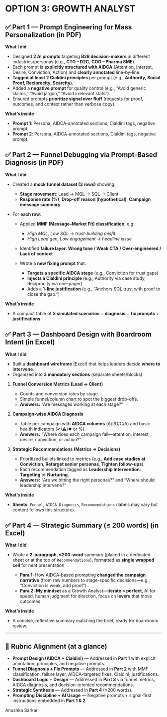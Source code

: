 # OPTION 3: GROWTH ANALYST 



## ✅ Part 1 — Prompt Engineering for Mass Personalization (in PDF)

**What I did**

* Designed **2 AI prompts** targeting **B2B decision-makers** in different industries/personas (e.g., **CTO – D2C**, **COO – Pharma SME**).
* Each prompt is **explicitly structured with AIDCA** (Attention, Interest, Desire, Conviction, Action) and **clearly annotated** line-by-line.
* **Tagged at least 2 Cialdini principles** per prompt (e.g., **Authority, Social Proof, Reciprocity, Scarcity**).
* Added a **negative prompt** for quality control (e.g., “Avoid generic claims,” “Avoid jargon,” “Avoid irrelevant stats”).
* Ensured prompts **prioritize signal over fluff** (requests for proof, outcomes, and context rather than verbose copy).

**What’s inside**

* **Prompt 1**: Persona, AIDCA-annotated sections, Cialdini tags, negative prompt.
* **Prompt 2**: Persona, AIDCA-annotated sections, Cialdini tags, negative prompt.



## ✅ Part 2 — Funnel Debugging via Prompt-Based Diagnosis (in PDF)

**What I did**

* Created a **mock funnel dataset (3 rows)** showing:

  * **Stage movement**: Lead → MQL → SQL → Client
  * **Response rate (%)**, **Drop-off reason (hypothetical)**, **Campaign message summary**
* For **each row**:

  * Applied **MMF (Message–Market Fit) classification**, e.g.

    * *High MQL, Low SQL → trust-building misfit*
    * *High Lead gen, Low engagement → headline issue*
  * Identified **failure layer**: **Wrong tone / Weak CTA / Over-engineered / Lack of context**
  * Wrote a **new fixing prompt** that:

    * **Targets a specific AIDCA stage** (e.g., Conviction for trust gaps)
    * **Injects a Cialdini principle** (e.g., Authority via case study, Reciprocity via one-pager)
    * Adds a **1-line justification** (e.g., “Anchors SQL trust with proof to close the gap.”)

**What’s inside**

* A compact table of **3 simulated scenarios** + **diagnosis** + **fix prompts** + **justifications**.



## ✅ Part 3 — Dashboard Design with Boardroom Intent (in Excel)

**What I did**

* Built a **dashboard wireframe** (Excel) that helps leaders decide **where to intervene**.
* Organized into **3 mandatory sections** (separate sheets/blocks):

1. **Funnel Conversion Metrics (Lead → Client)**

   * Counts and conversion rates by stage.
   * Simple funnel/column chart to spot the biggest drop-offs.
   * **Answers:** “Are messages working at each stage?”

2. **Campaign-wise AIDCA Diagnosis**

   * Table per campaign with **AIDCA columns** (A/I/D/C/A) and basic health indicators (✔/⚠/✖ or %).
   * **Answers:** “Where does each campaign fail—attention, interest, desire, conviction, or action?”

3. **Strategic Recommendations (Metrics → Decisions)**

   * Prioritized bullets linked to metrics (e.g., **Add case studies at Conviction**, **Retarget senior personas**, **Tighten follow-ups**).
   * Each recommendation tagged as **Leadership Intervention**: **Targeting** or **Nurturing**.
   * **Answers:** “Are we hitting the right personas?” and “Where should leadership intervene?”

**What’s inside**

* **Sheets**: `Funnel`, `AIDCA_Diagnosis`, `Recommendations` (labels may vary but content follows this structure).



## ✅ Part 4 — Strategic Summary (≤ 200 words) (in Excel)

**What I did**

* Wrote a **2-paragraph, ≤200-word** summary (placed in a dedicated sheet or at the top of `Recommendations`), formatted as **single wrapped cell** for neat presentation:

  * **Para 1:** How AIDCA-based prompting **changed the campaign narrative** (from raw numbers to stage-specific decisions—e.g., “Conviction is weak, add proof”).
  * **Para 2:** **My mindset** as a Growth Analyst—**iterate > perfect**, AI for speed, human judgment for direction, focus on **levers** that move outcomes.

**What’s inside**

* A concise, reflective summary matching the brief, ready for boardroom review.

---

## 🧪 Rubric Alignment (at a glance)

* **Prompt Design (AIDCA + Cialdini)** — Addressed in **Part 1** with explicit annotation, principles, and negative prompts.
* **Funnel Diagnosis + Fix Prompts** — Addressed in **Part 2** with MMF classification, failure layer, AIDCA-targeted fixes, Cialdini, justifications.
* **Dashboard Logic + Design** — Addressed in **Part 3** via funnel metrics, AIDCA diagnosis, and decision-oriented recommendations.
* **Strategic Synthesis** — Addressed in **Part 4** (≤200 words).
* **Prompting Discipline + AI Usage** — Negative prompts + signal-first instructions embedded in **Part 1 & 2**.


Anushka Sarkar


